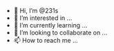 - 👋 Hi, I’m @231s
- 👀 I’m interested in ...
- 🌱 I’m currently learning ...
- 💞️ I’m looking to collaborate on ...
- 📫 How to reach me ...

<!---
231s/231s is a ✨ special ✨ repository because its `README.md` (this file) appears on your GitHub profile.
You can click the Preview link to take a look at your changes.
--->
